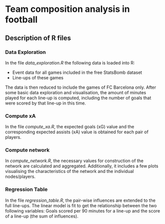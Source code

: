 # Team composition analysis in football

## Description of R files

### Data Exploration
In the file *data_exploration.R* the following data is loaded into R:
* Event data for all games included in the free StatsBomb dataset
* Line-ups of these games

The data is then reduced to include the games of FC Barcelona only. 
After some basic data exploration and visualisation, the amount of minutes played for each line-up is computed, including the number of goals that were scored by that line-up in this time.

### Compute xA
In the file *compute_xa.R*, the expected goals (xG) value and the corresponding expected assists (xA) value is obtained for each pair of players.

### Compute network
In *compute_network.R*, the necessary values for construction of the network are calculated and aggregated. Additionally, it includes a few plots visualising the characteristics of the network and the individual nodes/players.

### Regression Table
In the file *regression_table.R*, the pair-wise influences are extended to the full line-ups. The linear model is fit to get the relationship between the two following variables:
Goals scored per 90 minutes for a line-up and the score of a line-up (the sum of influences).


